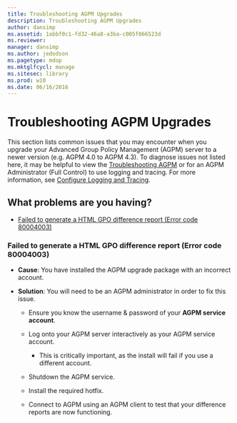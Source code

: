 ```yaml
---
title: Troubleshooting AGPM Upgrades
description: Troubleshooting AGPM Upgrades
author: dansimp
ms.assetid: 1abbf0c1-fd32-46a8-a3ba-c005f066523d
ms.reviewer: 
manager: dansimp
ms.author: jedodson
ms.pagetype: mdop
ms.mktglfcycl: manage
ms.sitesec: library
ms.prod: w10
ms.date: 06/16/2016
---
```



# Troubleshooting AGPM Upgrades

This section lists common issues that you may encounter when you upgrade your Advanced Group Policy Management (AGPM) server to a newer version (e.g. AGPM 4.0 to AGPM 4.3). To diagnose issues not listed here, it may be helpful to view the [Troubleshooting AGPM](troubleshooting-agpm-agpm40.md) or for an AGPM Administrator (Full Control) to use logging and tracing. For more information, see [Configure Logging and Tracing](configure-logging-and-tracing-agpm40.md).

## What problems are you having?

-   [Failed to generate a HTML GPO difference report (Error code 80004003)](#bkmk-error-80004003)

### <a href="" id="bkmk-error-80004003"></a>Failed to generate a HTML GPO difference report (Error code 80004003)

-   **Cause**: You have installed the AGPM upgrade package with an incorrect account.

-   **Solution**: You will need to be an AGPM administrator in order to fix this issue.
    
    -   Ensure you know the username & password of your **AGPM service account**.

    -   Log onto your AGPM server interactively as your AGPM service account.
        
        -   This is critically important, as the install will fail if you use a different account.

    -   Shutdown the AGPM service.
    
    -   Install the required hotfix.
    
    -   Connect to AGPM using an AGPM client to test that your difference reports are now functioning.
